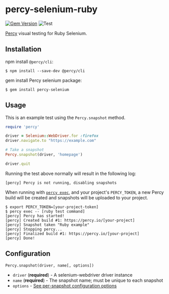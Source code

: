 # percy-selenium-ruby
[![Gem Version](https://badge.fury.io/rb/percy-selenium.svg)](https://badge.fury.io/rb/percy-selenium)
![Test](https://github.com/percy/percy-selenium-ruby/workflows/Test/badge.svg)

[Percy](https://percy.io) visual testing for Ruby Selenium.

## Installation

npm install `@percy/cli`:

```sh-session
$ npm install --save-dev @percy/cli
```

gem install Percy selenium package:

```ssh-session
$ gem install percy-selenium
```

## Usage

This is an example test using the `Percy.snapshot` method.

``` ruby
require 'percy'

driver = Selenium::WebDriver.for :firefox
driver.navigate.to "https://example.com"

# Take a snapshot
Percy.snapshot(driver, 'homepage')

driver.quit
```

Running the test above normally will result in the following log:

```sh-session
[percy] Percy is not running, disabling snapshots
```

When running with [`percy
exec`](https://github.com/percy/cli/tree/master/packages/cli-exec#percy-exec), and your project's
`PERCY_TOKEN`, a new Percy build will be created and snapshots will be uploaded to your project.

```sh-session
$ export PERCY_TOKEN=[your-project-token]
$ percy exec -- [ruby test command]
[percy] Percy has started!
[percy] Created build #1: https://percy.io/[your-project]
[percy] Snapshot taken "Ruby example"
[percy] Stopping percy...
[percy] Finalized build #1: https://percy.io/[your-project]
[percy] Done!
```

## Configuration

`Percy.snapshot(driver, name[, options])`

- `driver` (**required**) - A selenium-webdriver driver instance
- `name` (**required**) - The snapshot name; must be unique to each snapshot
- `options` - [See per-snapshot configuration options](https://www.browserstack.com/docs/percy/take-percy-snapshots/overview#per-snapshot-configuration)
